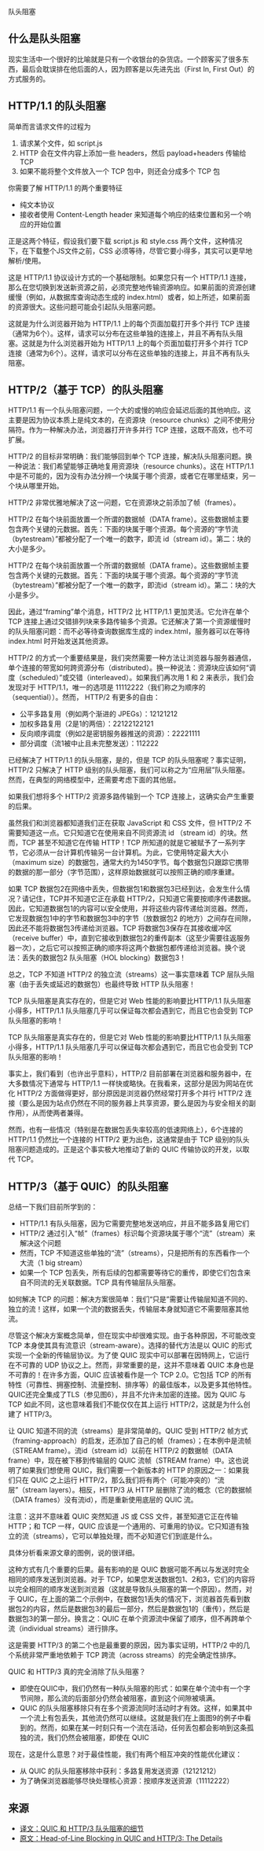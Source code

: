 队头阻塞

## 什么是队头阻塞
现实生活中一个很好的比喻就是只有一个收银台的杂货店。一个顾客买了很多东西，最后会耽误排在他后面的人，因为顾客是以先进先出（First In, First Out）的方式服务的。

## HTTP/1.1 的队头阻塞
简单而言请求文件的过程为
1. 请求某个文件，如 script.js
2. HTTP 会在文件内容上添加一些 headers，然后 payload+headers 传输给 TCP
3. 如果不能将整个文件放入一个 TCP 包中，则还会分成多个 TCP 包

你需要了解 HTTP/1.1 的两个重要特征
* 纯文本协议
* 接收者使用 Content-Length header 来知道每个响应的结束位置和另一个响应的开始位置

正是这两个特征，假设我们要下载 script.js 和 style.css 两个文件，这种情况下，在下载整个JS文件之前，CSS 必须等待，尽管它要小得多，其实可以更早地解析/使用。

这是 HTTP/1.1 协议设计方式的一个基础限制。如果您只有一个 HTTP/1.1 连接，那么在您切换到发送新资源之前，必须完整地传输资源响应。如果前面的资源创建缓慢（例如，从数据库查询动态生成的 index.html）或者，如上所述，如果前面的资源很大。这些问题可能会引起队头阻塞问题。

这就是为什么浏览器开始为 HTTP/1.1 上的每个页面加载打开多个并行 TCP 连接（通常为6个）。这样，请求可以分布在这些单独的连接上，并且不再有队头阻塞。这就是为什么浏览器开始为 HTTP/1.1 上的每个页面加载打开多个并行 TCP 连接（通常为6个）。这样，请求可以分布在这些单独的连接上，并且不再有队头阻塞。

## HTTP/2（基于 TCP）的队头阻塞
HTTP/1.1 有一个队头阻塞问题，一个大的或慢的响应会延迟后面的其他响应。这主要是因为协议本质上是纯文本的，在资源块（resource chunks）之间不使用分隔符。作为一种解决办法，浏览器打开许多并行 TCP 连接，这既不高效，也不可扩展。

HTTP/2 的目标非常明确：我们能够回到单个 TCP 连接，解决队头阻塞问题。换一种说法：我们希望能够正确地复用资源块（resource chunks）。这在 HTTP/1.1 中是不可能的，因为没有办法分辨一个块属于哪个资源，或者它在哪里结束，另一个块从哪里开始。

HTTP/2 非常优雅地解决了这一问题，它在资源块之前添加了帧（frames）。

HTTP/2 在每个块前面放置一个所谓的数据帧（DATA frame）。这些数据帧主要包含两个关键的元数据。首先：下面的块属于哪个资源。每个资源的“字节流（bytestream）”都被分配了一个唯一的数字，即流 id（stream id）。第二：块的大小是多少。

HTTP/2 在每个块前面放置一个所谓的数据帧（DATA frame）。这些数据帧主要包含两个关键的元数据。首先：下面的块属于哪个资源。每个资源的“字节流（bytestream）”都被分配了一个唯一的数字，即流id（stream id）。第二：块的大小是多少。

因此，通过“framing”单个消息，HTTP/2 比 HTTP/1.1 更加灵活。它允许在单个 TCP 连接上通过交错排列块来多路传输多个资源。它还解决了第一个资源缓慢时的队头阻塞问题：而不必等待查询数据库生成的 index.html，服务器可以在等待 index.html 时开始发送其他资源。

HTTP/2 的方式一个重要结果是，我们突然需要一种方法让浏览器与服务器通信，单个连接的带宽如何跨资源分布（distributed）。换一种说法：资源块应该如何“调度（scheduled）”或交错（interleaved）。如果我们再次用 1 和 2 来表示，我们会发现对于 HTTP/1.1，唯一的选项是 11112222（我们称之为顺序的（sequential））。然而， HTTP/2 有更多的自由：
* 公平多路复用（例如两个渐进的 JPEGs）：12121212
* 加权多路复用（2是1的两倍）：22122122121
* 反向顺序调度（例如2是密钥服务器推送的资源）：22221111
* 部分调度（流1被中止且未完整发送）：112222

已经解决了 HTTP/1.1 的队头阻塞，是的，但是 TCP 的队头阻塞呢？事实证明，HTTP/2 只解决了 HTTP 级别的队头阻塞，我们可以称之为“应用层”队头阻塞。然而，在典型的网络模型中，还需要考虑下面的其他层。

如果我们想将多个 HTTP/2 资源多路传输到一个 TCP 连接上，这确实会产生重要的后果。

虽然我们和浏览器都知道我们正在获取 JavaScript 和 CSS 文件，但 HTTP/2 不需要知道这一点。它只知道它在使用来自不同资源流 id （stream id）的块。然而，TCP 甚至不知道它在传输 HTTP！TCP 所知道的就是它被赋予了一系列字节，它必须从一台计算机传输另一台计算机。为此，它使用特定最大大小（maximum size）的数据包，通常大约为1450字节。每个数据包只跟踪它携带的数据的那一部分（字节范围），这样原始数据就可以按照正确的顺序重建。

如果 TCP 数据包2在网络中丢失，但数据包1和数据包3已经到达，会发生什么情况？请记住，TCP并不知道它正在承载 HTTP/2，只知道它需要按顺序传递数据。因此，它知道数据包1的内容可以安全使用，并将这些内容传递给浏览器。然而，它发现数据包1中的字节和数据包3中的字节（放数据包2 的地方）之间存在间隙，因此还不能将数据包3传递给浏览器。TCP 将数据包3保存在其接收缓冲区（receive buffer）中，直到它接收到数据包2的重传副本（这至少需要往返服务器一次），之后它可以按照正确的顺序将这两个数据包都传递给浏览器。换个说法：丢失的数据包2 队头阻塞（HOL blocking）数据包3！

总之，TCP 不知道 HTTP/2 的独立流（streams）这一事实意味着 TCP 层队头阻塞（由于丢失或延迟的数据包）也最终导致 HTTP 队头阻塞！

TCP 队头阻塞是真实存在的，但是它对 Web 性能的影响要比HTTP/1.1 队头阻塞小得多，HTTP/1.1 队头阻塞几乎可以保证每次都会遇到它，而且它也会受到 TCP 队头阻塞的影响！

TCP 队头阻塞是真实存在的，但是它对 Web 性能的影响要比HTTP/1.1 队头阻塞小得多，HTTP/1.1 队头阻塞几乎可以保证每次都会遇到它，而且它也会受到 TCP 队头阻塞的影响！

事实上，我们看到（也许出乎意料），HTTP/2 目前部署在浏览器和服务器中，在大多数情况下通常与 HTTP/1.1 一样快或略快。在我看来，这部分是因为网站在优化 HTTP/2 方面做得更好，部分原因是浏览器仍然经常打开多个并行 HTTP/2 连接（要么是因为站点仍然在不同的服务器上共享资源，要么是因为与安全相关的副作用），从而使两者兼得。

然而，也有一些情况（特别是在数据包丢失率较高的低速网络上），6个连接的 HTTP/1.1 仍然比一个连接的 HTTP/2 更为出色，这通常是由于 TCP 级别的队头阻塞问题造成的。正是这个事实极大地推动了新的 QUIC 传输协议的开发，以取代 TCP。

## HTTP/3（基于 QUIC）的队头阻塞
总结一下我们目前所学到的：
* HTTP/1.1 有队头阻塞，因为它需要完整地发送响应，并且不能多路复用它们
* HTTP/2 通过引入“帧”（frames）标识每个资源块属于哪个“流”（stream）来解决这个问题
* 然而，TCP 不知道这些单独的“流”（streams），只是把所有的东西看作一个大流（1 big stream）
* 如果一个 TCP 包丢失，所有后续的包都需要等待它的重传，即使它们包含来自不同流的无关联数据。TCP 具有传输层队头阻塞。

如何解决 TCP 的问题：解决方案很简单：我们“只是”需要让传输层知道不同的、独立的流！这样，如果一个流的数据丢失，传输层本身就知道它不需要阻塞其他流。

尽管这个解决方案概念简单，但在现实中却很难实现。由于各种原因，不可能改变 TCP 本身使其具有流意识（stream-aware）。选择的替代方法是以 QUIC 的形式实现一个全新的传输层协议。为了使 QUIC 现实中可以部署在因特网上，它运行在不可靠的 UDP 协议之上。然而，非常重要的是，这并不意味着 QUIC 本身也是不可靠的！在许多方面，QUIC 应该被看作是一个 TCP 2.0。它包括 TCP 的所有特性（可靠性、拥塞控制、流量控制、排序等）的最佳版本，以及更多其他特性。QUIC还完全集成了TLS（参见图6），并且不允许未加密的连接。因为 QUIC 与 TCP 如此不同，这也意味着我们不能仅仅在其上运行 HTTP/2，这就是为什么创建了 HTTP/3。

让 QUIC 知道不同的流（streams）是非常简单的。QUIC 受到 HTTP/2 帧方式（framing-approach）的启发，还添加了自己的帧（frames）；在本例中是流帧（STREAM frame）。流id（stream id）以前在 HTTP/2 的数据帧（DATA frame）中，现在被下移到传输层的 QUIC 流帧（STREAM frame）中。这也说明了如果我们想使用 QUIC，我们需要一个新版本的 HTTP 的原因之一：如果我们只在 QUIC 之上运行 HTTP/2，那么我们将有两个（可能冲突的）“流层”（stream layers）。相反，HTTP/3 从 HTTP 层删除了流的概念（它的数据帧（DATA frames）没有流id），而是重新使用底层的 QUIC 流。

注意：这并不意味着 QUIC 突然知道 JS 或 CSS 文件，甚至知道它正在传输 HTTP；和 TCP 一样，QUIC 应该是一个通用的、可重用的协议。它只知道有独立的流（streams），它可以单独处理，而不必知道它们到底是什么。

具体分析看来源文章的图例，说的很详细。

这种方式有几个重要的后果。最有影响的是 QUIC 数据可能不再以与发送时完全相同的顺序发送到浏览器。对于 TCP，如果您发送数据包1、2和3，它们的内容将以完全相同的顺序发送到浏览器（这就是导致队头阻塞的第一个原因）。然而，对于 QUIC，在上面的第二个示例中，在数据包1丢失的情况下，浏览器首先看到数据包2的内容，然后是数据包3的最后一部分，然后是数据包1的（重传），然后是数据包3的第一部分。换言之：QUIC 在单个资源流中保留了顺序，但不再跨单个流（individual streams）进行排序。

这是需要 HTTP/3 的第二个也是最重要的原因，因为事实证明，HTTP/2 中的几个系统非常严重地依赖于 TCP 跨流（across streams）的完全确定性排序。

QUIC 和 HTTP/3 真的完全消除了队头阻塞？
* 即使在QUIC中，我们仍然有一种队头阻塞的形式：如果在单个流中有一个字节间隙，那么流的后面部分仍然会被阻塞，直到这个间隙被填满。
* QUIC 的队头阻塞移除只有在多个资源流同时活动时才有效。这样，如果其中一个流上有包丢失，其他流仍然可以继续。这就是我们在上面图9的例子中看到的。然而，如果在某一时刻只有一个流在活动，任何丢包都会影响到这条孤独的流，我们仍然会被阻塞，即使在 QUIC

现在，这是什么意思？对于最佳性能，我们有两个相互冲突的性能优化建议：
* 从 QUIC 的队头阻塞移除中获利：多路复用发送资源（12121212）
* 为了确保浏览器能够尽快处理核心资源：按顺序发送资源（11112222）

## 来源
* [译文：QUIC 和 HTTP/3 队头阻塞的细节](https://mp.weixin.qq.com/s/-Z5ei-zXMfjPHUrQZs87ag)
* [原文：Head-of-Line Blocking in QUIC and HTTP/3: The Details](https://github.com/rmarx/holblocking-blogpost)